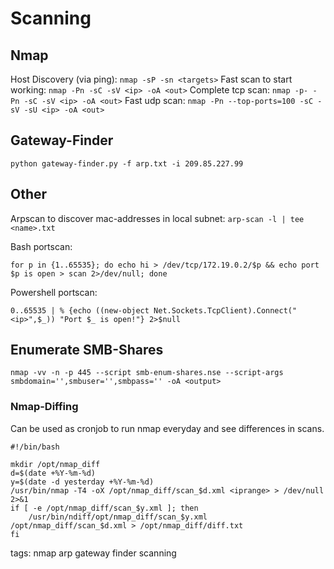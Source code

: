 # Scanning

## Nmap
Host Discovery (via ping):
`nmap -sP -sn <targets>`
Fast scan to start working:
`nmap -Pn -sC -sV <ip> -oA <out>`
Complete tcp scan:
`nmap -p- -Pn -sC -sV <ip> -oA <out>`
Fast udp scan:
`nmap -Pn --top-ports=100 -sC -sV -sU <ip> -oA <out>`

## Gateway-Finder
`python gateway-finder.py -f arp.txt -i 209.85.227.99`

## Other
Arpscan to discover mac-addresses in local subnet:
`arp-scan -l | tee <name>.txt`

Bash portscan:
```
for p in {1..65535}; do echo hi > /dev/tcp/172.19.0.2/$p && echo port $p is open > scan 2>/dev/null; done 
```

Powershell portscan:
```
0..65535 | % {echo ((new-object Net.Sockets.TcpClient).Connect("<ip>",$_)) "Port $_ is open!"} 2>$null
```

## Enumerate SMB-Shares
`nmap -vv -n -p 445 --script smb-enum-shares.nse --script-args smbdomain='',smbuser='',smbpass='' -oA <output>`


### Nmap-Diffing
Can be used as cronjob to run nmap everyday and see differences in scans.
```
#!/bin/bash

mkdir /opt/nmap_diff
d=$(date +%Y-%m-%d)
y=$(date -d yesterday +%Y-%m-%d)
/usr/bin/nmap -T4 -oX /opt/nmap_diff/scan_$d.xml <iprange> > /dev/null 2>&1
if [ -e /opt/nmap_diff/scan_$y.xml ]; then
	/usr/bin/ndiff/opt/nmap_diff/scan_$y.xml
/opt/nmap_diff/scan_$d.xml > /opt/nmap_diff/diff.txt
fi
```

tags: nmap arp gateway finder scanning